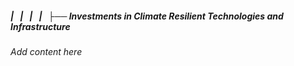 ##### |   |   |   |   ├── Investments in Climate Resilient Technologies and Infrastructure

*Add content here*